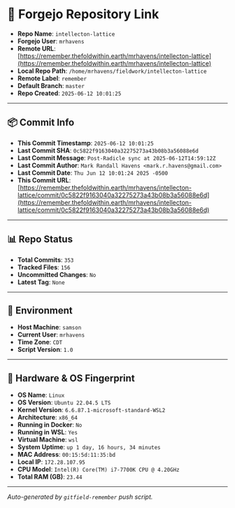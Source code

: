 # 🔗 Forgejo Repository Link

- **Repo Name**: `intellecton-lattice`
- **Forgejo User**: `mrhavens`
- **Remote URL**: [https://remember.thefoldwithin.earth/mrhavens/intellecton-lattice](https://remember.thefoldwithin.earth/mrhavens/intellecton-lattice)
- **Local Repo Path**: `/home/mrhavens/fieldwork/intellecton-lattice`
- **Remote Label**: `remember`
- **Default Branch**: `master`
- **Repo Created**: `2025-06-12 10:01:25`

---

## 📦 Commit Info

- **This Commit Timestamp**: `2025-06-12 10:01:25`
- **Last Commit SHA**: `0c5822f9163040a32275273a43b08b3a56088e6d`
- **Last Commit Message**: `Post-Radicle sync at 2025-06-12T14:59:12Z`
- **Last Commit Author**: `Mark Randall Havens <mark.r.havens@gmail.com>`
- **Last Commit Date**: `Thu Jun 12 10:01:24 2025 -0500`
- **This Commit URL**: [https://remember.thefoldwithin.earth/mrhavens/intellecton-lattice/commit/0c5822f9163040a32275273a43b08b3a56088e6d](https://remember.thefoldwithin.earth/mrhavens/intellecton-lattice/commit/0c5822f9163040a32275273a43b08b3a56088e6d)

---

## 📊 Repo Status

- **Total Commits**: `353`
- **Tracked Files**: `156`
- **Uncommitted Changes**: `No`
- **Latest Tag**: `None`

---

## 🧭 Environment

- **Host Machine**: `samson`
- **Current User**: `mrhavens`
- **Time Zone**: `CDT`
- **Script Version**: `1.0`

---

## 🧬 Hardware & OS Fingerprint

- **OS Name**: `Linux`
- **OS Version**: `Ubuntu 22.04.5 LTS`
- **Kernel Version**: `6.6.87.1-microsoft-standard-WSL2`
- **Architecture**: `x86_64`
- **Running in Docker**: `No`
- **Running in WSL**: `Yes`
- **Virtual Machine**: `wsl`
- **System Uptime**: `up 1 day, 16 hours, 34 minutes`
- **MAC Address**: `00:15:5d:11:35:bd`
- **Local IP**: `172.28.107.95`
- **CPU Model**: `Intel(R) Core(TM) i7-7700K CPU @ 4.20GHz`
- **Total RAM (GB)**: `23.44`

---

_Auto-generated by `gitfield-remember` push script._
